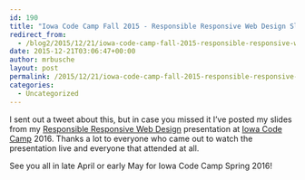 ```yaml
---
id: 190
title: "Iowa Code Camp Fall 2015 - Responsible Responsive Web Design Slides"
redirect_from:
  - /blog2/2015/12/21/iowa-code-camp-fall-2015-responsible-responsive-web-design-slides/
date: 2015-12-21T03:06:47+00:00
author: mrbusche
layout: post
permalink: /2015/12/21/iowa-code-camp-fall-2015-responsible-responsive-web-design-slides/
categories:
  - Uncategorized
---
```


I sent out a tweet about this, but in case you missed it I&#8217;ve posted my slides from my [Responsible Responsive Web Design](https://matthewbusche.com/p/iowacodecamp/#/) presentation at [Iowa Code Camp](https://iowacodecamp.com/) 2016. Thanks a lot to everyone who came out to watch the presentation live and everyone that attended at all.

See you all in late April or early May for Iowa Code Camp Spring 2016!
